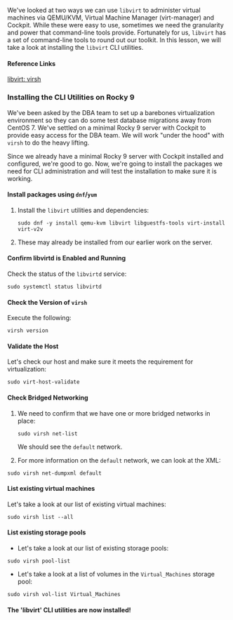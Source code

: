 We've looked at two ways we can use `libvirt` to administer virtual machines via QEMU/KVM, Virtual Machine Manager (virt-manager) and Cockpit.  While these were easy to use, sometimes we need the granularity and power that command-line tools provide.  Fortunately for us, `libvirt` has a set of command-line tools to round out our toolkit.  In this lesson, we will take a look at installing the `libvirt` CLI utilities.

#### Reference Links

[libvirt: virsh](https://libvirt.org/manpages/virsh.html#synopsis)

### Installing the CLI Utilities on Rocky 9

We've been asked by the DBA team to set up a barebones virtualization environment so they can do some test database migrations away from CentOS 7.  We've settled on a minimal Rocky 9 server with Cockpit to provide easy access for the DBA team.  We will work "under the hood" with `virsh` to do the heavy lifting.

Since we already have a minimal Rocky 9 server with Cockpit installed and configured, we're good to go.  Now, we're going to install the packages we need for CLI administration and will test the installation to make sure it is working.

#### Install packages using `dnf`/`yum`

1. Install the `libvirt` utilities and dependencies:
    ```
    sudo dnf -y install qemu-kvm libvirt libguestfs-tools virt-install virt-v2v
    ```
2. These may already be installed from our earlier work on the server.

#### Confirm libvirtd is Enabled and Running

Check the status of the `libvirtd` service:
```
sudo systemctl status libvirtd
```

#### Check the Version of `virsh`

Execute the following:
```
virsh version
```

#### Validate the Host

Let's check our host and make sure it meets the requirement for virtualization:
```
sudo virt-host-validate
```

#### Check Bridged Networking

1. We need to confirm that we have one or more bridged networks in place:
    ```
    sudo virsh net-list
    ```
    We should see the `default` network.

2. For more information on the `default` network, we can look at the XML:
```
sudo virsh net-dumpxml default
```

#### List existing virtual machines

Let's take a look at our list of existing virtual machines:
```
sudo virsh list --all
```

#### List existing storage pools

- Let's take a look at our list of existing storage pools:
```
sudo virsh pool-list
```
- Let's take a look at a list of volumes in the `Virtual_Machines` storage pool:
```
sudo virsh vol-list Virtual_Machines
```

#### The 'libvirt' CLI utilities are now installed!
